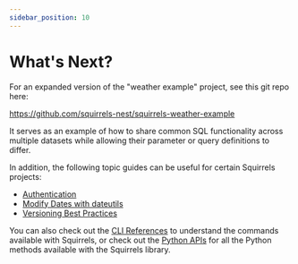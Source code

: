 ```yaml
---
sidebar_position: 10
---
```


# What's Next?

For an expanded version of the "weather example" project, see this git repo here:

https://github.com/squirrels-nest/squirrels-weather-example

It serves as an example of how to share common SQL functionality across multiple datasets while allowing their parameter or query definitions to differ.

In addition, the following topic guides can be useful for certain Squirrels projects:
- [Authentication](../topics/auth)
- [Modify Dates with dateutils](../topics/modify-dates)
- [Versioning Best Practices](../tips/versioning)

You can also check out the [CLI References](/docs/category/cli-references) to understand the commands available with Squirrels, or check out the [Python APIs](/docs/category/python-apis) for all the Python methods available with the Squirrels library.
